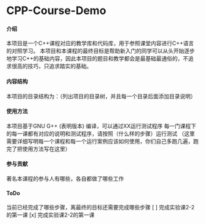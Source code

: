 # CPP-Course-Demo

#### 介绍
本项目是一个C++课程对应的教学库和代码库，用于参照课堂内容进行C++语言的对照学习。
本项目和本课程的最终目标是帮助新入门的同学可以从头开始逐步地学习C++的基础内容，因此本项目的题目和教学都会是最基础最通俗的，不追求很高的技巧，只追求踏实的基础。

#### 内容结构
本项目的目录结构为：（列出项目的目录树，并且每一个目录后面添加目录说明）

#### 使用方法
本项目基于GNU G++ (表明版本) 编译，可以通过XX运行测试程序
每一门课程下的每一课都有对应的说明和测试程序，请按照（什么样的步骤）运行测试
（这里需要详细写明每一个课程和每一个运行案例应该如何使用，你们自己多跑几遍，跑完了把使用方法写在这里） 

#### 参与贡献
著名本课程的参与人有哪些，各自都做了哪些工作


#### ToDo
当前已经完成了哪些步骤，离最终的目标还需要完成哪些步骤
[ ] 完成实验课2-2的第一课
[x] 完成实验课2-2的第一课
